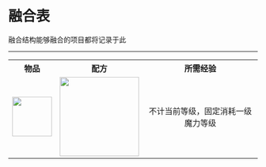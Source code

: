 # 融合表

融合结构能够融合的项目都将记录于此

* * *

<table>
	<tr>
		<th align="center">物品</th>
                <th align="center">配方</th>
                <th align="center">所需经验</th>
	</tr>
	<tr>
		<td align="center"><img src="https://thumbnail0.baidupcs.com/thumbnail/1295fa322ta20aad5c373810dbcef0a6?fid=1516069493-250528-728660758110110&rt=pr&sign=FDTAER-DCb740ccc5511e5e8fedcff06b081203-h7G%2fAuFajGmX%2bWT%2b6wbJBaVAUVs%3d&expires=8h&chkbd=0&chkv=0&dp-logid=4921121761964696881&dp-callid=0&time=1596139200&size=c1366_u768&quality=90&vuk=1516069493&ft=image&autopolicy=1" width="80px" height="80px"/></td>
                <td align="center"><img src="https://thumbnail0.baidupcs.com/thumbnail/ed0df13b4ke55915f593445fca7ec6ac?fid=1516069493-250528-110817236032102&rt=pr&sign=FDTAER-DCb740ccc5511e5e8fedcff06b081203-leqPx3J5IqwqmEWF7fWmFJ0I%2f%2fc%3d&expires=8h&chkbd=0&chkv=0&dp-logid=4921121761964696881&dp-callid=0&time=1596139200&size=c1366_u768&quality=90&vuk=1516069493&ft=image&autopolicy=1" width="160px" height="160px"/></td>
		<td align="center">不计当前等级，固定消耗一级魔力等级</td>
</table>
